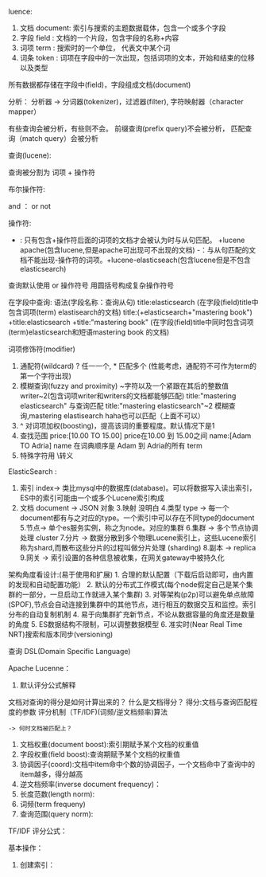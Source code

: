 luence:

1. 文档 document: 索引与搜索的主题数据载体，包含一个或多个字段
2. 字段 field : 文档的一个片段，包含字段的名称+内容
3. 词项 term : 搜索时的一个单位， 代表文中某个词
4. 词条 token : 词项在字段中的一次出现，包括词项的文本，开始和结束的位移以及类型

所有数据都存储在字段中(field)，字段组成文档(document)

分析：
分析器 -> 分词器(tokenizer)，过滤器(filter), 字符映射器（character mapper）

有些查询会被分析，有些则不会。 前缀查询(prefix query)不会被分析， 匹配查询（match query）会被分析

查询(lucene):

查询被分割为 词项 + 操作符

布尔操作符:

and ： 
or 
not 

操作符:

+ : 只有包含+操作符后面的词项的文档才会被认为时与从句匹配。 +lucene apache(包含lucene,但是apache可出现可不出现的文档)
-：与从句匹配的文档不能出现-操作符的词项。+lucene-elasticseach(包含lucene但是不包含elasticsearch)

查询默认使用 or 操作符号
用圆括号构成复杂操作符号

在字段中查询: 语法(字段名称：查询从句)
title:elasticsearch 
(在字段(field)title中包含词项(term) elastisearch的文档)
title:(+elasticsearch+"mastering book")
+title:elasticsearch +title:"mastering book"
(在字段(field)title中同时包含词项(term)elasticsearch和短语mastering book 的文档)

词项修饰符(modifier)

1. 通配符(wildcard) ? 任一一个, * 匹配多个 (性能考虑，通配符不可作为term的第一个字符出现)
2. 模糊查询(fuzzy and proximity)
     ~字符以及一个紧跟在其后的整数值
    writer~2(包含词项writer和writers的文档都能够匹配)
    title:"mastering elasticsearch" 与查询匹配
    title:"mastering elasticsearch"~2 模糊查询,mastering elastisearch haha也可以匹配（上面不可以）
3. ^ 对词项加权(boosting)，提高该词的重要程度。默认情况下是1
4. 查找范围
    price:[10.00 TO 15.00] price在10.00 到 15.00之间 
    name:[Adam TO Adria] name 在词典顺序是 Adam 到 Adria的所有 term
5. 特殊字符用 \转义

ElasticSearch :

1. 索引 index-> 类比mysql中的数据库(database)。可以将数据写入读出索引，ES中的索引可能由一个或多个Lucene索引构成
2. 文档 document -> JSON 对象
3.映射 没明白
4.类型 type -> 每一个document都有与之对应的type。一个索引中可以存在不同type的document
5.节点-> 单个es服务实例，称之为node。对应的集群
6.集群 -> 多个节点协调处理 cluster
7.分片 -> 数据分散到多个物理Lucene索引上，这些Lucene索引称为shard,而散布这些分片的过程叫做分片处理
(sharding)
8.副本 -> replica
9.网关 -> 索引设置的各种信息被收集，在网关gateway中被持久化

架构角度看设计:(易于使用和扩展)
    1. 合理的默认配置（下载后启动即可，由内置的发现和自动配置功能）
    2. 默认的分布式工作模式(每个node假定自己是某个集群的一部分，一旦启动工作就进入某个集群)
    3. 对等架构(p2p)可以避免单点故障(SPOF),节点会自动连接到集群中的其他节点，进行相互的数据交互和监控。索引分布的自动复制机制
    4. 易于向集群扩充新节点，不论从数据容量的角度还是数量的角度
    5. ES数据结构不限制，可以调整数据模型
    6. 准实时(Near Real Time NRT)搜索和版本同步(versioning)


查询 DSL(Domain Specific Language)

Apache Lucenne： 

1. 默认评分公式解释

文档对查询的得分是如何计算出来的？ 什么是文档得分？
得分:文档与查询匹配程度的参数
评分机制（TF/IDF)(词频/逆文档频率)算法

    -> 何时文档被匹配上？

1. 文档权重(document boost):索引期赋予某个文档的权重值
2. 字段权重(field boost):查询期赋予某个文档的权重值
3. 协调因子(coord):文档中item命中个数的协调因子，一个文档命中了查询中的item越多，得分越高
4. 逆文档频率(inverse document frequency)：
5. 长度范数(length norm):
6. 词频(term frequeny)
7. 查询范围(query norm):

TF/IDF 评分公式：

基本操作：

1. 创建索引：




